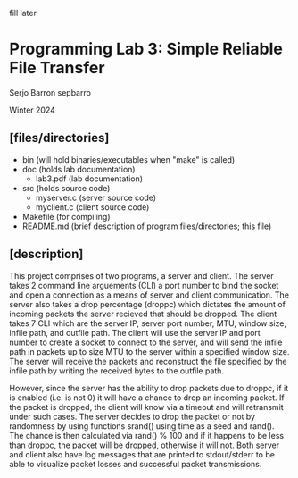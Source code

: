 fill later
# Programming Lab 3: Simple Reliable File Transfer
Serjo Barron
sepbarro

Winter 2024

## [files/directories]
 - bin (will hold binaries/executables when "make" is called)
 - doc (holds lab documentation)
    - lab3.pdf (lab documentation)
 - src (holds source code)
    - myserver.c (server source code)
    - myclient.c (client source code)
 - Makefile (for compiling)
 - README.md (brief description of program files/directories; this file)

## [description]
This project comprises of two programs, a server and client. The server takes 2 command line arguements (CLI) a port number to bind the socket and open a connection as a means of server and client communication. The server also takes a drop percentage (droppc) which dictates the amount of incoming packets the server recieved that should be dropped. The client takes 7 CLI which are the server IP, server port number, MTU, window size, infile path, and outfile path. The client will use the server IP and port number to create a socket to connect to the server, and will send the infile path in packets up to size MTU to the server within a specified window size. The server will receive the packets and reconstruct the file specified by the infile path by writing the received bytes to the outfile path.

However, since the server has the ability to drop packets due to droppc, if it is enabled (i.e. is not 0) it will have a chance to drop an incoming packet. If the packet is dropped, the client will know via a timeout and will retransmit under such cases. The server decides to drop the packet or not by randomness by using functions srand() using time as a seed and rand(). The chance is then calculated via rand() % 100 and if it happens to be less than droppc, the packet will be dropped, otherwise it will not. Both server and client also have log messages that are printed to stdout/stderr to be able to visualize packet losses and successful packet transmissions.
